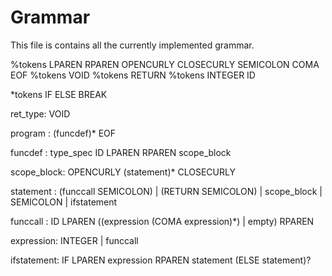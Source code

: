 # Grammar

This file is contains all the currently implemented grammar.

%tokens LPAREN RPAREN OPENCURLY CLOSECURLY SEMICOLON COMA EOF
%tokens VOID
%tokens RETURN
%tokens INTEGER ID


*tokens IF ELSE BREAK

ret_type: VOID

program : (funcdef)* EOF

funcdef : type_spec ID LPAREN RPAREN scope_block

scope_block: OPENCURLY (statement)* CLOSECURLY

statement : (funccall SEMICOLON)
            | (RETURN SEMICOLON)
            | scope_block
            | SEMICOLON
            | ifstatement



funccall : ID LPAREN ((expression (COMA expression)*) | empty) RPAREN

expression: INTEGER | funccall

ifstatement: IF LPAREN expression RPAREN statement (ELSE statement)?
